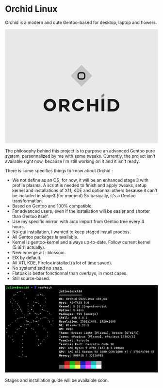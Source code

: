 # Orchid Linux 

Orchid is a modern and cute Gentoo-based for desktop, laptop and flowers.

![Orchid Logo](img/ORCHID_LOGO.png)

The philosophy behind this project is to purpose an advanced Gentoo pure system, personnalized by me with some tweaks.
Currently, the project isn't available right now, because i'm still working on it and it isn't ready.

There is some specifics things to know about Orchid :

- We not define as an OS, for now, it will be an enhanced stage 3 with profile plasma. 
  A script is needed to finish and apply tweaks, setup kernel and installations of X11, KDE and optionnal others besause it can't be included in stage3 (for moment)
  So basically, it's a Gentoo transformation.
- Based on Gentoo and 100% compatible.
- For advanced users, even if the installation will be easier and shorter than Gentoo itself.
- Use my specific mirror, with auto import from Gentoo tree every 4 hours.
- No-gui installation, I wanted to keep staged install process.
- All Gentoo packages is available.
- Kernel is gentoo-kernel and always up-to-date. Follow current kernel (5.16.11 actually).
- New emerge alt : blossom.
- EIX by default.
- All X11, KDE, Firefox installed (a lot of time saved).
- No systemd and no snap.
- Flatpak is better fonctionnal than overlays, in most cases.
- Still source-based.

![OrchidNeofetch](img/Screenshot_20220226_171132.png)


Stages and installation guide will be availaible soon.

